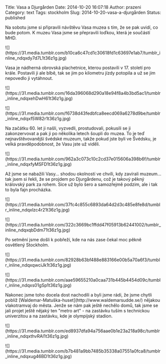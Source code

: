 Title: Vasa a Djurgården
Date: 2014-10-20 16:07:18
Author: prazeni
Category: text
Tags: stockholm
Slug: 2014-10-20-vasa-a-djurgården
Status: published

Na sobotu jsme si připravili návštěvu Vasa muzea s tím, že se pak uvidí,
co bude potom. K muzeu Vasa jsme se přepravili loďkou, která je součástí
MHD.

</p>
![](https://31.media.tumblr.com/b10ca6c47cd1c30618fd1c63697e1ab7/tumblr_inline_ndqxdy7d7L1t36z1g.jpg)

</p>
</p>
Vasa je nádherná obrovská plachetnice, kterou postavili v 17. století
pro krále. Postavili ji ale blbě, tak se jim po kilometru jízdy potopila
a už se jim nepovedlo ji vytáhnout.

</p>
![](https://31.media.tumblr.com/16da396068d290a18e94f8a4b3bd5ac1/tumblr_inline_ndqxehDwH61t36z1g.jpg)

</p>
</p>
![](https://31.media.tumblr.com/f6738d43fedbfca8eecd069a6278d9be/tumblr_inline_ndqxf5W82r1t36z1g.jpg)

</p>
</p>
Na začátku 60. let ji našli, vyzvedli, prostudovali, pokusili se ji
zakonzervovat a pak ji po několika letech šoupli do muzea. To je teď
nejnavštěvovanější švédské muzeum, takže pokud jste byli ve Švédsku, je
velká pravděpodobnost, že Vasu jste už viděli.

</p>
![](https://31.media.tumblr.com/962a3c073c10c2cd37e015606a398b6f/tumblr_inline_ndqxfyMSFD1t36z1g.jpg)

</p>
</p>
Až jsme se nabažili Vasy... shodou okolností ve chvíli, kdy zavírali
muzeum... tak jsem si řekli, že se projdem po Djurgårdenu, což je takový
pěkný královský park za rohem. Sice už bylo šero a samozřejmě podzim,
ale i tak to byla fajn procházka.

</p>
![](https://31.media.tumblr.com/37fc4c855c6893da64d2d3c485e8fe8d/tumblr_inline_ndqxlzc4r21t36z1g.jpg)

</p>
</p>
![](https://31.media.tumblr.com/322c3669bc1ffdd47f05913b62441002/tumblr_inline_ndqxqbDdm71t36z1g.jpg)

</p>
</p>
Po setmění jsme došli k pobřeží, kde na nás zase čekal moc pěkně
osvětlený Stockholm.

</p>
![](https://31.media.tumblr.com/82928b63bf488e883166e00b5a70a6f3/tumblr_inline_ndqxqwciJk1t36z1g.jpg)

</p>
</p>
![](https://31.media.tumblr.com/aae59655210a0caa731b445b4454d09c/tumblr_inline_ndqxs01gSp1t36z1g.jpg)

</p>
</p>
Nakonec jsme toho docela dost nachodili a byli jsme rádi, že jsme chytli
poblíž [Waldemar-Matuška-huset](http://www.waldemarsudde.se/) nějakou
vlakotramvaj do města. Jenže se nám pak ještě nechělo domů, tak jsme se
jali projet ještě nějaký ten "metro art" - na zastávku tuším s
technickou univerzitou a na zastávku, kde je olympijský stadion.

</p>
![](https://31.media.tumblr.com/ed8937dfa94a756aae0b1e23a218a98c/tumblr_inline_ndqxthvRAl1t36z1g.jpg)

</p>
![](https://31.media.tumblr.com/b7b481a9bb7485b35338a07551a0fca8/tumblr_inline_ndqxug46BD1t36z1g.jpg)

</p>
</p>

